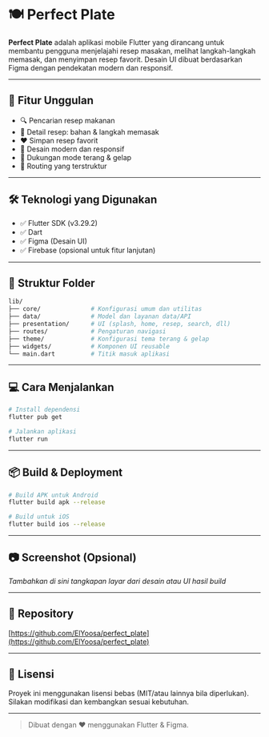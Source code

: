 # 🍽️ Perfect Plate

**Perfect Plate** adalah aplikasi mobile Flutter yang dirancang untuk membantu pengguna menjelajahi resep masakan, melihat langkah-langkah memasak, dan menyimpan resep favorit. Desain UI dibuat berdasarkan Figma dengan pendekatan modern dan responsif.

---

## 🚀 Fitur Unggulan

- 🔍 Pencarian resep makanan
- 📖 Detail resep: bahan & langkah memasak
- ❤️ Simpan resep favorit
- 🎨 Desain modern dan responsif
- 🌙 Dukungan mode terang & gelap
- 🧩 Routing yang terstruktur

---

## 🛠️ Teknologi yang Digunakan

- ✅ Flutter SDK (v3.29.2)
- ✅ Dart
- ✅ Figma (Desain UI)
- ✅ Firebase (opsional untuk fitur lanjutan)

---

## 📁 Struktur Folder

```bash
lib/
├── core/              # Konfigurasi umum dan utilitas
├── data/              # Model dan layanan data/API
├── presentation/      # UI (splash, home, resep, search, dll)
├── routes/            # Pengaturan navigasi
├── theme/             # Konfigurasi tema terang & gelap
├── widgets/           # Komponen UI reusable
└── main.dart          # Titik masuk aplikasi
```

---

## 💻 Cara Menjalankan

```bash
# Install dependensi
flutter pub get

# Jalankan aplikasi
flutter run
```

---

## 📦 Build & Deployment

```bash
# Build APK untuk Android
flutter build apk --release

# Build untuk iOS
flutter build ios --release
```

---

## 📷 Screenshot (Opsional)

_Tambahkan di sini tangkapan layar dari desain atau UI hasil build_

---

## 🔗 Repository

[https://github.com/ElYoosa/perfect_plate](https://github.com/ElYoosa/perfect_plate)

---

## 📝 Lisensi

Proyek ini menggunakan lisensi bebas (MIT/atau lainnya bila diperlukan).  
Silakan modifikasi dan kembangkan sesuai kebutuhan.

---

> Dibuat dengan ❤️ menggunakan Flutter & Figma.

